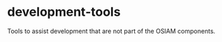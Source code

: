 development-tools
=================

Tools to assist development that are not part of the OSIAM components.
